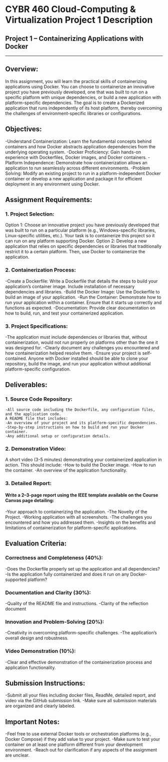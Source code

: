 # CYBR 460 Cloud-Computing & Virtualization Project 1 Description

## Project 1 – Containerizing Applications with Docker
________________________________________
## Overview:
In this assignment, you will learn the practical skills of containerizing applications using Docker. You can choose to containerize an innovative project you have previously developed, one that was built to run on a specific platform with unique dependencies, or build a new application with platform-specific dependencies. The goal is to create a Dockerized application that runs independently of its host platform, thereby overcoming the challenges of environment-specific libraries or configurations.

## Objectives:
-Understand Containerization: Learn the fundamental concepts behind containers and how Docker abstracts application dependencies from the underlying operating system.
-Docker Proficiency: Gain hands-on experience with Dockerfiles, Docker images, and Docker containers.
-Platform Independence: Demonstrate how containerization allows an application to run seamlessly across different environments.
-Problem Solving: Modify an existing project to run in a platform-independent Docker container or develop a new application and package it for efficient deployment in any environment using Docker.


## Assignment Requirements:
### 1.	Project Selection:
Option 1: Choose an innovative project you have previously developed that was built to run on a particular platform (e.g., Windows-specific libraries, Linux-specific utilities, etc.). Your task is to containerize this project so it can run on any platform supporting Docker.
Option 2: Develop a new application that relies on specific dependencies or libraries that traditionally restrict it to a certain platform. Then, use Docker to containerize the application.
### 2.	Containerization Process:
-Create a Dockerfile: Write a Dockerfile that details the steps to build your application’s container image. Include installation of necessary dependencies and libraries.
-Build the Docker Image: Use the Dockerfile to build an image of your application.
-Run the Container: Demonstrate how to run your application within a container. Ensure that it starts up correctly and functions as expected.
-Documentation: Provide clear documentation on how to build, run, and test your containerized application.
### 3.	Project Specifications:
-The application must include dependencies or libraries that, without containerization, would not run properly on platforms other than the one it was designed for.
-Clearly document any challenges you encountered and how containerization helped resolve them.
-Ensure your project is self-contained. Anyone with Docker installed should be able to clone your repository, build the image, and run your application without additional platform-specific configuration.

## Deliverables:
### 1.	Source Code Repository: 
	-All source code including the Dockerfile, any configuration files, and the application code.
	A README file that includes: 
	-An overview of your project and its platform-specific dependencies.
	-Step-by-step instructions on how to build and run your Docker container.
	-Any additional setup or configuration details.
### 2.	Demonstration Video: 
A short video (3-5 minutes) demonstrating your containerized application in action. This should include: 
-How to build the Docker image.
-How to run the container.
-An overview of the application functionality.
### 3.	Detailed Report: 
#### Write a 2–3-page report using the IEEE template available on the Course Canvas page detailing: 
-Your approach to containerizing the application.
-The Novelty of the Project.
-Working application with all screenshots.
-The challenges you encountered and how you addressed them.
-Insights on the benefits and limitations of containerization for platform-specific applications.

## Evaluation Criteria:
### Correctness and Completeness (40%): 
-Does the Dockerfile properly set up the application and all dependencies?
-Is the application fully containerized and does it run on any Docker-supported platform?
### Documentation and Clarity (30%): 
-Quality of the README file and instructions.
-Clarity of the reflection document
### Innovation and Problem-Solving (20%): 
-Creativity in overcoming platform-specific challenges.
-The application’s overall design and robustness.
### Video Demonstration (10%): 
-Clear and effective demonstration of the containerization process and application functionality.

## Submission Instructions:
-Submit all your files including docker files, ReadMe, detailed report, and video via the GitHub submission link. 
-Make sure all submission materials are organized and clearly labeled.

## Important Notes:
-Feel free to use external Docker tools or orchestration platforms (e.g., Docker Compose) if they add value to your project.
-Make sure to test your container on at least one platform different from your development environment.
-Reach out for clarification if any aspects of the assignment are unclear.


